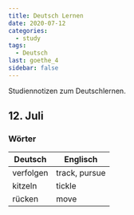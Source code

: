 ```yaml
---
title: Deutsch Lernen
date: 2020-07-12
categories:
  - study
tags:
  - Deutsch
last: goethe_4
sidebar: false
---
```


Studiennotizen zum Deutschlernen.

<!-- more -->

## 12. Juli

### Wörter

| Deutsch   | Englisch      |
| --------- | ------------- |
| verfolgen | track, pursue |
| kitzeln   | tickle        |
| rücken    | move          |
